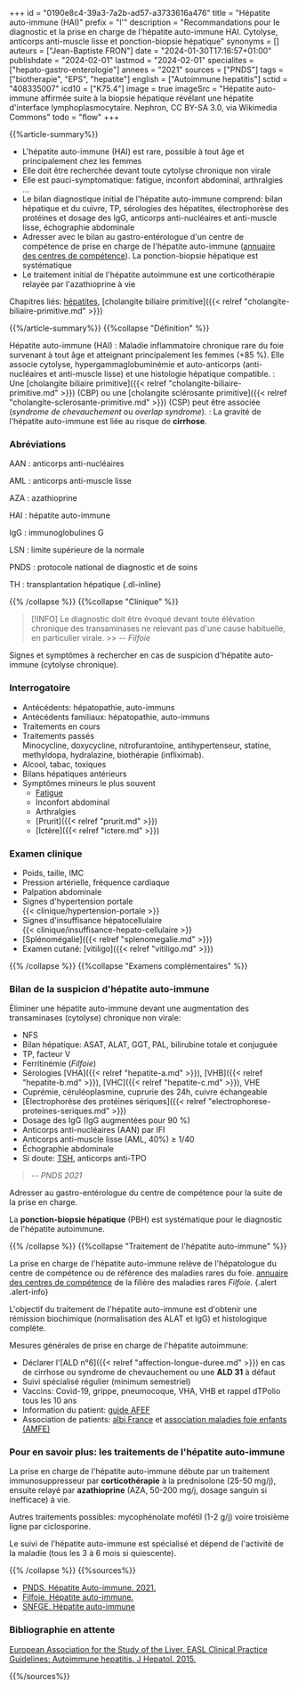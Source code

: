 +++
id = "0190e8c4-39a3-7a2b-ad57-a3733616a476"
title = "Hépatite auto-immune (HAI)"
prefix = "l'"
description = "Recommandations pour le diagnostic et la prise en charge de l'hépatite auto-immune HAI. Cytolyse, anticorps anti-muscle lisse et ponction-biopsie hépatique"
synonyms = []
auteurs = ["Jean-Baptiste FRON"]
date = "2024-01-30T17:16:57+01:00"
publishdate = "2024-02-01"
lastmod = "2024-02-01"
specialites = ["hepato-gastro-enterologie"]
annees = "2021"
sources = ["PNDS"]
tags = ["biotherapie", "EPS", "hepatite"]
english = ["Autoimmune hepatitis"]
sctid = "408335007"
icd10 = ["K75.4"]
image = true
imageSrc = "Hépatite auto-immune affirmée suite à la biopsie hépatique révélant une hépatite d'interface lymphoplasmocytaire. Nephron, CC BY-SA 3.0, via Wikimedia Commons"
todo = "flow"
+++

{{%article-summary%}}

- L'hépatite auto-immune (HAI) est rare, possible à tout âge et principalement chez les femmes
- Elle doit être recherchée devant toute cytolyse chronique non virale
- Elle est pauci-symptomatique: fatigue, inconfort abdominal, arthralgies ...
- Le bilan diagnostique initial de l'hépatite auto-immune comprend: bilan hépatique et du cuivre, TP, sérologies des hépatites, électrophorèse des protéines et dosage des IgG, anticorps anti-nucléaires et anti-muscle lisse, échographie abdominale
- Adresser avec le bilan au gastro-entérologue d'un centre de compétence de prise en charge de l'hépatite auto-immune ([annuaire des centres de compétence](https://www.filfoie.com/ou-consulter/carte-interactive/?fwp_type_de_public=adulte&fwp_rseau_centre=mivb-h)). La ponction-biopsie hépatique est systématique
- Le traitement initial de l'hépatite autoimmune est une corticothérapie relayée par l'azathioprine à vie

Chapitres liés: [hépatites](/tags/hepatite/), [cholangite biliaire primitive]({{< relref "cholangite-biliaire-primitive.md" >}})

{{%/article-summary%}}
{{%collapse "Définition" %}}

Hépatite auto-immune (HAI)
: Maladie inflammatoire chronique rare du foie survenant à tout âge et atteignant principalement les femmes (+85 %). Elle associe cytolyse, hypergammaglobuminémie et auto-anticorps (anti-nucléaires et anti-muscle lisse) et une histologie hépatique compatible.
: Une [cholangite biliaire primitive]({{< relref "cholangite-biliaire-primitive.md" >}}) (CBP) ou une [cholangite sclérosante primitive]({{< relref "cholangite-sclerosante-primitive.md" >}}) (CSP) peut être associée (*syndrome de chevauchement* ou *overlap syndrome*).
: La gravité de l'hépatite auto-immune est liée au risque de **cirrhose**.

### Abréviations

AAN
: anticorps anti-nucléaires

AML
: anticorps anti-muscle lisse

AZA
: azathioprine

HAI
: hépatite auto-immune

IgG
: immunoglobulines G

LSN
: limite supérieure de la normale

PNDS
: protocole national de diagnostic et de soins

TH
: transplantation hépatique
{.dl-inline}

{{% /collapse %}}
{{%collapse "Clinique" %}}

> [!INFO]
> Le diagnostic doit être évoqué devant toute élévation chronique des transaminases ne relevant pas d'une cause habituelle, en particulier virale. >> -- *Filfoie*

Signes et symptômes à rechercher en cas de suspicion d'hépatite auto-immune (cytolyse chronique).

### Interrogatoire

- Antécédents: hépatopathie, auto-immuns
- Antécédents familiaux: hépatopathie, auto-immuns
- Traitements en cours
- Traitements passés  
  Minocycline, doxycycline, nitrofurantoïne, antihypertenseur, statine, methyldopa, hydralazine, biothérapie (infliximab).
- Alcool, tabac, toxiques
- Bilans hépatiques antérieurs
- Symptômes mineurs le plus souvent
  - [Fatigue](/tags/fatigue/)
  - Inconfort abdominal
  - Arthralgies
  - [Prurit]({{< relref "prurit.md" >}})
  - [Ictère]({{< relref "ictere.md" >}})

### Examen clinique

- Poids, taille, IMC
- Pression artérielle, fréquence cardiaque
- Palpation abdominale
- Signes d'hypertension portale  
  {{< clinique/hypertension-portale >}}
- Signes d'insuffisance hépatocellulaire  
  {{< clinique/insuffisance-hepato-cellulaire >}}
- [Splénomégalie]({{< relref "splenomegalie.md" >}})
- Examen cutané: [vitiligo]({{< relref "vitiligo.md" >}})

{{% /collapse %}}
{{%collapse "Examens complémentaires" %}}

### Bilan de la suspicion d'hépatite auto-immune

Éliminer une hépatite auto-immune devant une augmentation des transaminases (cytolyse) chronique non virale:

- NFS
- Bilan hépatique: ASAT, ALAT, GGT, PAL, bilirubine totale et conjuguée
- TP, facteur V
- Ferritinémie (*Filfoie*)
- Sérologies [VHA]({{< relref "hepatite-a.md" >}}), [VHB]({{< relref "hepatite-b.md" >}}), [VHC]({{< relref "hepatite-c.md" >}}), VHE
- Cuprémie, céruléoplasmine, cuprurie des 24h, cuivre échangeable
- [Électrophorèse des protéines sériques]({{< relref "electrophorese-proteines-seriques.md" >}})
- Dosage des IgG (IgG augmentées pour 90 %)
- Anticorps anti-nucléaires (AAN) par IFI
- Anticorps anti-muscle lisse (AML, 40%) ≥ 1/40
- Échographie abdominale
- Si doute: [TSH](/tags/tsh/), anticorps anti-TPO

> -- *PNDS 2021*

Adresser au gastro-entérologue du centre de compétence pour la suite de la prise en charge.

La **ponction-biopsie hépatique** (PBH) est systématique pour le diagnostic de l'hépatite autoimmune.

{{% /collapse %}}
{{%collapse "Traitement de l'hépatite auto-immune" %}}

La prise en charge de l'hépatite auto-immune relève de l'hépatologue du centre de compétence ou de référence des maladies rares du foie. [annuaire des centres de compétence](https://www.filfoie.com/ou-consulter/carte-interactive/?fwp_type_de_public=adulte&fwp_rseau_centre=mivb-h) de la filière des maladies rares *Filfoie*.
{.alert .alert-info}

L'objectif du traitement de l'hépatite auto-immune est d'obtenir une rémission biochimique (normalisation des ALAT et IgG) et histologique complète.

Mesures générales de prise en charge de l'hépatite autoimmune:

- Déclarer l'[ALD n°6]({{< relref "affection-longue-duree.md" >}}) en cas de cirrhose ou syndrome de chevauchement ou une **ALD 31** à défaut
- Suivi spécialisé régulier (minimum semestriel)
- Vaccins: Covid-19, grippe, pneumocoque, VHA, VHB et rappel dTPolio tous les 10 ans
- Information du patient: [guide AFEF](https://afef.asso.fr/hepatite-auto-immune/)
- Association de patients: [albi France](https://albi-france.org) et [association maladies foie enfants (AMFE)](https://www.amfe.fr)

### Pour en savoir plus: les traitements de l'hépatite auto-immune

La prise en charge de l'hépatite auto-immune débute par un traitement immunosuppresseur par **corticothérapie** à la prednisolone (25-50 mg/j), ensuite relayé par **azathioprine** (AZA, 50-200 mg/j, dosage sanguin si inefficace) à vie.

Autres traitements possibles: mycophénolate mofétil (1-2 g/j) voire troisième ligne par ciclosporine.

Le suivi de l'hépatite auto-immune est spécialisé et dépend de l'activité de la maladie (tous les 3 à 6 mois si quiescente).

{{% /collapse %}}
{{%sources%}}

- [PNDS. Hépatite Auto-immune. 2021.](https://www.has-sante.fr/jcms/p_3291664/fr/hepatite-auto-immunes-hai)
- [Filfoie. Hépatite auto-immune.](https://www.filfoie.com/glossary/hepatite-auto-immune-2/)
- [SNFGE. Hépatite auto-immune](https://www.snfge.org/grand-public/maladies-digestives/hepatite-auto-immune)

### Bibliographie en attente

[European Association for the Study of the Liver. EASL Clinical Practice Guidelines: Autoimmune hepatitis. J Hepatol. 2015.](https://www.journal-of-hepatology.eu/article/S0168-8278(15)00458-4/fulltext)

{{%/sources%}}
